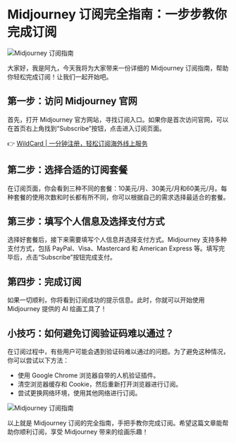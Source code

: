 # Midjourney 订阅完全指南：一步步教你完成订阅

![Midjourney 订阅指南](https://bbtdd.com/img/29747135.webp)

大家好，我是阿九，今天我将为大家带来一份详细的 Midjourney 订阅指南，帮助你轻松完成订阅！让我们一起开始吧。

## 第一步：访问 Midjourney 官网
首先，打开 Midjourney 官方网站，寻找订阅入口。如果你是首次访问官网，可以在首页右上角找到“Subscribe”按钮，点击进入订阅页面。

👉 [WildCard | 一分钟注册，轻松订阅海外线上服务](https://bbtdd.com/WildCard)

## 第二步：选择合适的订阅套餐
在订阅页面，你会看到三种不同的套餐：10美元/月、30美元/月和60美元/月。每种套餐的使用次数和时长都有所不同，你可以根据自己的需求选择最适合的套餐。

## 第三步：填写个人信息及选择支付方式
选择好套餐后，接下来需要填写个人信息并选择支付方式。Midjourney 支持多种支付方式，包括 PayPal、Visa、Mastercard 和 American Express 等。填写完毕后，点击“Subscribe”按钮完成支付。

## 第四步：完成订阅
如果一切顺利，你将看到订阅成功的提示信息。此时，你就可以开始使用 Midjourney 提供的 AI 绘画工具了！

## 小技巧：如何避免订阅验证码难以通过？
在订阅过程中，有些用户可能会遇到验证码难以通过的问题。为了避免这种情况，你可以尝试以下方法：
- 使用 Google Chrome 浏览器自带的人机验证插件。
- 清空浏览器缓存和 Cookie，然后重新打开浏览器进行订阅。
- 尝试更换网络环境，使用其他网络进行订阅。

![Midjourney 订阅指南](https://bbtdd.com/img/9742839930431441.webp)

以上就是 Midjourney 订阅的完全指南，手把手教你完成订阅。希望这篇文章能帮助你顺利订阅，享受 Midjourney 带来的绘画乐趣！